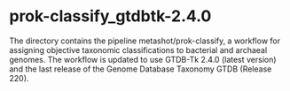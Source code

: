 # prok-classify_gtdbtk-2.4.0
The directory contains the pipeline metashot/prok-classify, a workflow for assigning objective taxonomic classifications to bacterial and archaeal genomes. The workflow is updated to use GTDB-Tk 2.4.0 (latest version) and the last release of the Genome Database Taxonomy GTDB (Release 220). 
